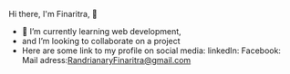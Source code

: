  Hi there, I'm Finaritra, 👋

- 🌱 I’m currently learning web development,
- and  I’m looking to collaborate on a project 
- Here are some link to my profile on social media:
  linkedIn:
  Facebook:
  Mail adress:RandrianaryFinaritra@gmail.com

